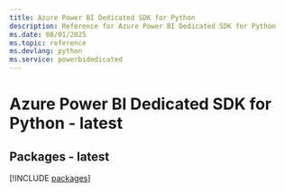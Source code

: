 ```yaml
---
title: Azure Power BI Dedicated SDK for Python
description: Reference for Azure Power BI Dedicated SDK for Python
ms.date: 08/01/2025
ms.topic: reference
ms.devlang: python
ms.service: powerbidedicated
---
```

# Azure Power BI Dedicated SDK for Python - latest
## Packages - latest
[!INCLUDE [packages](power-bi-dedicated-index.md)]